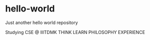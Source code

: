 # hello-world
Just another hello world repository

Studying CSE @ IIITDMK
THINK LEARN
PHILOSOPHY
EXPERIENCE
